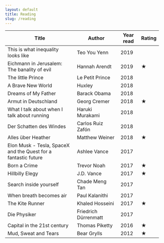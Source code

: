 ```yaml
---
layout: default
title: Reading
slug: /reading
---
```




| Title                                                          | Author               | Year read | Rating |
| -------------------------------------------------------------- | -------------------- | --------- | ------ |
| This is what inequality looks like                             | Teo You Yenn         | 2019      |        |
| Eichmann in Jerusalem: The banality of evil                    | Hannah Arendt        | 2019      | ★      |
| The little Prince                                              | Le Petit Prince      | 2018      |        |
| A Brave New World                                              | Huxley               | 2018      |        |
| Dreams of My Father                                            | Barack Obama         | 2018      |        |
| Armut in Deutschland                                           | Georg Cremer         | 2018      | ★      |
| What I talk about when I talk about running                    | Haruki Murakami      | 2018      |        |
| Der Schatten des Windes                                        | Carlos Ruiz Zafón    | 2018      |        |
| Alles über Heather                                             | Matthew Weiner       | 2018      | ★      |
| Elon Musk - Tesla, SpaceX and the Quest for a fantastic future | Ashlee Vance         | 2017      |        |
| Born a Crime                                                   | Trevor Noah          | 2017      | ★      |
| Hillbilly Elegy                                                | J.D. Vance           | 2017      | ★      |
| Search inside yourself                                         | Chade Meng Tan       | 2017      |        |
| When breath becomes air                                        | Paul Kalanithi       | 2017      |        |
| The Kite Runner                                                | Khaled Hosseini      | 2017      | ★      |
| Die Physiker                                                   | Friedrich Dürrenmatt | 2017      |        |
| Capital in the 21st century                                    | Thomas Piketty       | 2016      | ★      |
| Mud, Sweat and Tears                                           | Bear Grylls          | 2012      | ★      |
